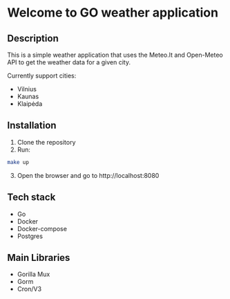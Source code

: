 # Welcome to GO weather application

## Description

This is a simple weather application that uses the Meteo.lt and Open-Meteo API to get the weather data for a given city.

Currently support cities:
- Vilnius
- Kaunas
- Klaipėda

## Installation

1. Clone the repository
2. Run:

```bash
make up
```

3. Open the browser and go to http://localhost:8080

## Tech stack

- Go 
- Docker
- Docker-compose
- Postgres

## Main Libraries
- Gorilla Mux
- Gorm
- Cron/V3


